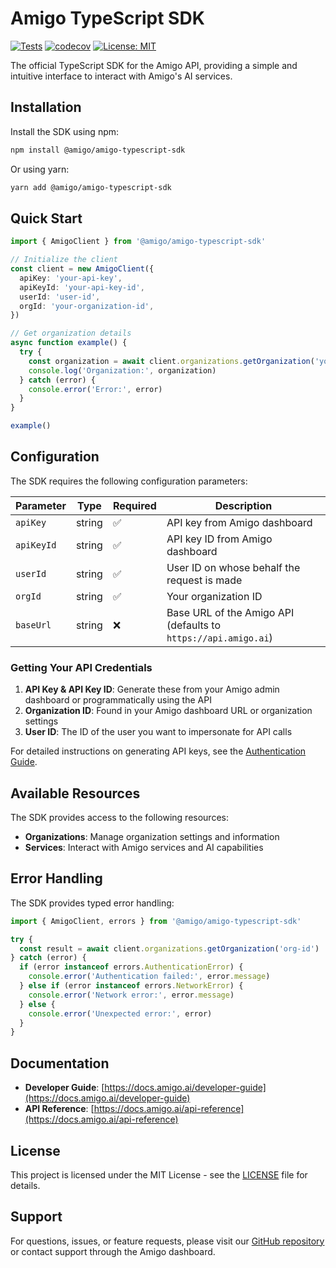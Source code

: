 # Amigo TypeScript SDK

[![Tests](https://github.com/amigo-ai/amigo-typescript-sdk/actions/workflows/test.yml/badge.svg)](https://github.com/amigo-ai/amigo-typescript-sdk/actions/workflows/test.yml)
[![codecov](https://codecov.io/gh/amigo-ai/amigo-typescript-sdk/graph/badge.svg?token=PQU5JBU941)](https://codecov.io/gh/amigo-ai/amigo-typescript-sdk)
[![License: MIT](https://img.shields.io/badge/License-MIT-yellow.svg)](https://opensource.org/licenses/MIT)

The official TypeScript SDK for the Amigo API, providing a simple and intuitive interface to interact with Amigo's AI services.

## Installation

Install the SDK using npm:

```bash
npm install @amigo/amigo-typescript-sdk
```

Or using yarn:

```bash
yarn add @amigo/amigo-typescript-sdk
```

## Quick Start

```typescript
import { AmigoClient } from '@amigo/amigo-typescript-sdk'

// Initialize the client
const client = new AmigoClient({
  apiKey: 'your-api-key',
  apiKeyId: 'your-api-key-id',
  userId: 'user-id',
  orgId: 'your-organization-id',
})

// Get organization details
async function example() {
  try {
    const organization = await client.organizations.getOrganization('your-org-id')
    console.log('Organization:', organization)
  } catch (error) {
    console.error('Error:', error)
  }
}

example()
```

## Configuration

The SDK requires the following configuration parameters:

| Parameter  | Type   | Required | Description                                                    |
| ---------- | ------ | -------- | -------------------------------------------------------------- |
| `apiKey`   | string | ✅       | API key from Amigo dashboard                                   |
| `apiKeyId` | string | ✅       | API key ID from Amigo dashboard                                |
| `userId`   | string | ✅       | User ID on whose behalf the request is made                    |
| `orgId`    | string | ✅       | Your organization ID                                           |
| `baseUrl`  | string | ❌       | Base URL of the Amigo API (defaults to `https://api.amigo.ai`) |

### Getting Your API Credentials

1. **API Key & API Key ID**: Generate these from your Amigo admin dashboard or programmatically using the API
2. **Organization ID**: Found in your Amigo dashboard URL or organization settings
3. **User ID**: The ID of the user you want to impersonate for API calls

For detailed instructions on generating API keys, see the [Authentication Guide](https://docs.amigo.ai/developer-guide).

## Available Resources

The SDK provides access to the following resources:

- **Organizations**: Manage organization settings and information
- **Services**: Interact with Amigo services and AI capabilities

## Error Handling

The SDK provides typed error handling:

```typescript
import { AmigoClient, errors } from '@amigo/amigo-typescript-sdk'

try {
  const result = await client.organizations.getOrganization('org-id')
} catch (error) {
  if (error instanceof errors.AuthenticationError) {
    console.error('Authentication failed:', error.message)
  } else if (error instanceof errors.NetworkError) {
    console.error('Network error:', error.message)
  } else {
    console.error('Unexpected error:', error)
  }
}
```

## Documentation

- **Developer Guide**: [https://docs.amigo.ai/developer-guide](https://docs.amigo.ai/developer-guide)
- **API Reference**: [https://docs.amigo.ai/api-reference](https://docs.amigo.ai/api-reference)

## License

This project is licensed under the MIT License - see the [LICENSE](LICENSE) file for details.

## Support

For questions, issues, or feature requests, please visit our [GitHub repository](https://github.com/amigo-ai/amigo-typescript-sdk) or contact support through the Amigo dashboard.

